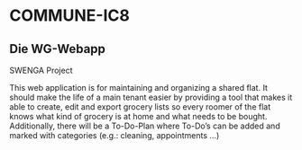 # COMMUNE-IC8
## Die WG-Webapp

SWENGA Project


This web application is for maintaining and organizing a shared flat. It should make the life of a main tenant easier by providing a tool that makes it able to create, edit and export grocery lists so every roomer of the flat knows what kind of grocery is at home and what needs to be bought. Additionally, there will be a To-Do-Plan where To-Do’s can be added and marked with categories (e.g.: cleaning, appointments ...)
